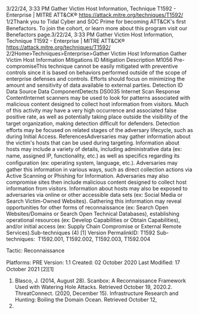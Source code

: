 3/22/24, 3:33 PM Gather Victim Host Information, Technique T1592 - Enterprise | MITRE ATT&CK®
https://attack.mitre.org/techniques/T1592/ 1/2Thank you to Tidal Cyber and SOC Prime for becoming ATT&CK's ﬁrst Benefactors. To join the cohort, or learn more about this program visit our
Benefactors page.3/22/24, 3:33 PM Gather Victim Host Information, Technique T1592 - Enterprise | MITRE ATT&CK®
https://attack.mitre.org/techniques/T1592/ 2/2Home>Techniques>Enterprise>Gather Victim Host Information
Gather Victim Host Information
Mitigations
ID Mitigation Description
M1056 Pre-
compromiseThis technique cannot be easily mitigated with preventive controls since it is based on behaviors performed
outside of the scope of enterprise defenses and controls. Efforts should focus on minimizing the amount
and sensitivity of data available to external parties.
Detection
ID Data Source Data ComponentDetects
DS0035 Internet Scan Response
ContentInternet scanners may be used to look for patterns associated with malicious content
designed to collect host information from visitors. Much of this activity may have a very
high occurrence and associated false positive rate, as well as potentially taking place
outside the visibility of the target organization, making detection diﬃcult for defenders.
Detection efforts may be focused on related stages of the adversary lifecycle, such as
during Initial Access.
ReferencesAdversaries may gather information about the victim's hosts that can be used during targeting. Information about hosts may include a
variety of details, including administrative data (ex: name, assigned IP, functionality, etc.) as well as speciﬁcs regarding its conﬁguration (ex:
operating system, language, etc.).
Adversaries may gather this information in various ways, such as direct collection actions via Active Scanning or Phishing for Information.
Adversaries may also compromise sites then include malicious content designed to collect host information from visitors. Information
about hosts may also be exposed to adversaries via online or other accessible data sets (ex: Social Media or Search Victim-Owned
Websites). Gathering this information may reveal opportunities for other forms of reconnaissance (ex: Search Open Websites/Domains or
Search Open Technical Databases), establishing operational resources (ex: Develop Capabilities or Obtain Capabilities), and/or initial access
(ex: Supply Chain Compromise or External Remote Services).Sub-techniques (4)
[1]
Version PermalinkID: T1592
Sub-techniques:  T1592.001, T1592.002, T1592.003, T1592.004

Tactic: Reconnaissance

Platforms: PRE
Version: 1.1
Created: 02 October 2020
Last Modiﬁed: 17 October 2021
[2][1]
1. Blasco, J. (2014, August 28). Scanbox: A Reconnaissance
Framework Used with Watering Hole Attacks. Retrieved
October 19, 2020.2. ThreatConnect. (2020, December 15). Infrastructure Research
and Hunting: Boiling the Domain Ocean. Retrieved October 12,
2021.